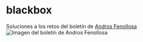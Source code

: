 # blackbox
Soluciones a los retos del boletín de [Andros Fenollosa](https://programadorwebvalencia.com)
![Imagen del boletín de Andros Fenollosa](https://pbs.twimg.com/media/FX4Nl_TXoAAKIcW?format=jpg&name=large)
